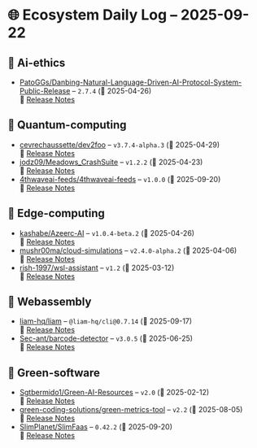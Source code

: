 # 🌐 Ecosystem Daily Log – 2025-09-22

## 🔹 Ai-ethics
- [PatoGGs/Danbing-Natural-Language-Driven-AI-Protocol-System-Public-Release](https://github.com/PatoGGs/Danbing-Natural-Language-Driven-AI-Protocol-System-Public-Release/releases/tag/2.7.4) – `2.7.4` (📅 2025-04-26)  
  🔗 [Release Notes](https://github.com/PatoGGs/Danbing-Natural-Language-Driven-AI-Protocol-System-Public-Release/releases/tag/2.7.4)

## 🔹 Quantum-computing
- [cevrechaussette/dev2foo](https://github.com/cevrechaussette/dev2foo/releases/tag/v3.7.4-alpha.3) – `v3.7.4-alpha.3` (📅 2025-04-29)  
  🔗 [Release Notes](https://github.com/cevrechaussette/dev2foo/releases/tag/v3.7.4-alpha.3)
- [jodz09/Meadows_CrashSuite](https://github.com/jodz09/Meadows_CrashSuite/releases/tag/v1.2.2) – `v1.2.2` (📅 2025-04-23)  
  🔗 [Release Notes](https://github.com/jodz09/Meadows_CrashSuite/releases/tag/v1.2.2)
- [4thwaveai-feeds/4thwaveai-feeds](https://github.com/4thwaveai-feeds/4thwaveai-feeds/releases/tag/v1.0.0) – `v1.0.0` (📅 2025-09-20)  
  🔗 [Release Notes](https://github.com/4thwaveai-feeds/4thwaveai-feeds/releases/tag/v1.0.0)

## 🔹 Edge-computing
- [kashabe/Azeerc-AI](https://github.com/kashabe/Azeerc-AI/releases/tag/v1.0.4-beta.2) – `v1.0.4-beta.2` (📅 2025-04-26)  
  🔗 [Release Notes](https://github.com/kashabe/Azeerc-AI/releases/tag/v1.0.4-beta.2)
- [mushr00ma/cloud-simulations](https://github.com/mushr00ma/cloud-simulations/releases/tag/v2.4.0-alpha.2) – `v2.4.0-alpha.2` (📅 2025-04-06)  
  🔗 [Release Notes](https://github.com/mushr00ma/cloud-simulations/releases/tag/v2.4.0-alpha.2)
- [rish-1997/wsl-assistant](https://github.com/rish-1997/wsl-assistant/releases/tag/v1.2) – `v1.2` (📅 2025-03-12)  
  🔗 [Release Notes](https://github.com/rish-1997/wsl-assistant/releases/tag/v1.2)

## 🔹 Webassembly
- [liam-hq/liam](https://github.com/liam-hq/liam/releases/tag/%40liam-hq/cli%400.7.14) – `@liam-hq/cli@0.7.14` (📅 2025-09-17)  
  🔗 [Release Notes](https://github.com/liam-hq/liam/releases/tag/%40liam-hq/cli%400.7.14)
- [Sec-ant/barcode-detector](https://github.com/Sec-ant/barcode-detector/releases/tag/v3.0.5) – `v3.0.5` (📅 2025-06-25)  
  🔗 [Release Notes](https://github.com/Sec-ant/barcode-detector/releases/tag/v3.0.5)

## 🔹 Green-software
- [Sgtbermido1/Green-AI-Resources](https://github.com/Sgtbermido1/Green-AI-Resources/releases/tag/v2.0) – `v2.0` (📅 2025-02-12)  
  🔗 [Release Notes](https://github.com/Sgtbermido1/Green-AI-Resources/releases/tag/v2.0)
- [green-coding-solutions/green-metrics-tool](https://github.com/green-coding-solutions/green-metrics-tool/releases/tag/v2.2) – `v2.2` (📅 2025-08-05)  
  🔗 [Release Notes](https://github.com/green-coding-solutions/green-metrics-tool/releases/tag/v2.2)
- [SlimPlanet/SlimFaas](https://github.com/SlimPlanet/SlimFaas/releases/tag/0.42.2) – `0.42.2` (📅 2025-09-20)  
  🔗 [Release Notes](https://github.com/SlimPlanet/SlimFaas/releases/tag/0.42.2)